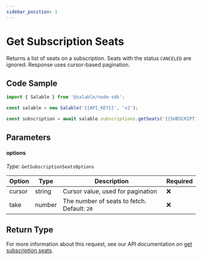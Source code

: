 ```yaml
---
sidebar_position: 1
---
```


# Get Subscription Seats

Returns a list of seats on a subscription. Seats with the status `CANCELED` are ignored. Response uses cursor-based pagination.

## Code Sample

```typescript
import { Salable } from '@salable/node-sdk';

const salable = new Salable('{{API_KEY}}', 'v2');

const subscription = await salable.subscriptions.getSeats('{{SUBSCRIPTION_UUID}}');
```

## Parameters

#### options

_Type:_ `GetSubscriptionSeatsOptions`

| Option      | Type   | Description                                 | Required |
|-------------|--------|---------------------------------------------|----------|
| cursor      | string | Cursor value, used for pagination           | ❌        |
| take        | number | The number of seats to fetch. Default: `20` | ❌        |


## Return Type

For more information about this request, see our API documentation on [get subscription seats](https://docs.salable.app/api/v2#tag/Subscriptions/operation/getSubscriptionsSeats).
